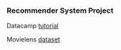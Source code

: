 ### Recommender System Project

Datacamp [tutorial](https://www.datacamp.com/tutorial/recommender-systems-python)

Movielens [dataset](https://grouplens.org/datasets/movielens/latest)
